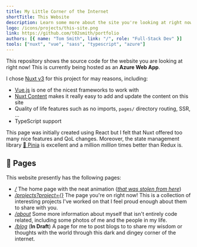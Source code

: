 ```yaml
---
title: My Little Corner of the Internet
shortTitle: This Website
description: Learn some more about the site you're looking at right now!
logo: /icons/projects/this-site.png
link: https://github.com/t02smith/portfolio
authors: [{ name: "Tom Smith", link: "/", role: "Full-Stack Dev" }]
tools: ["nuxt", "vue", "sass", "typescript", "azure"]
---
```


This repository shows the source code for the website you are looking at right now! This is currently being hosted as an **Azure Web App**.

I chose [Nuxt v3](https://nuxt.com/) for this project for may reasons, including:

- [Vue.js](https://vuejs.org/) is one of the nicest frameworks to work with
- [Nuxt Content](https://content.nuxtjs.org/) makes it really easy to add and update the content on this site
- Quality of life features such as no imports, `pages/` directory routing, SSR, ...
- TypeScript support

This page was initially created using React but I felt that Nuxt offered too many nice features and QoL changes. Moreover, the state management library [🍍 Pinia](https://pinia.vuejs.org/) is excellent and a million _million_ times better than Redux is.

## 📖 Pages

This website presently has the following pages:

- _[/](/)_ The home page with the neat animation ([_that was stolen from here_](https://www.youtube.com/watch?v=vJNVramny9k))
- _[/projects?project={}](/projects)_ The page you're on right now! This is a collection of interesting projects I've worked on that I feel proud enough about them to share with you.
- _[/about](/about)_ Some more information about myself that isn't entirely code related, including some photos of me and the people in my life.
- _[/blog](/blog)_ (**In Draft**) A page for me to post blogs to to share my wisdom or thoughts with the world through this dark and dingey corner of the internet.
